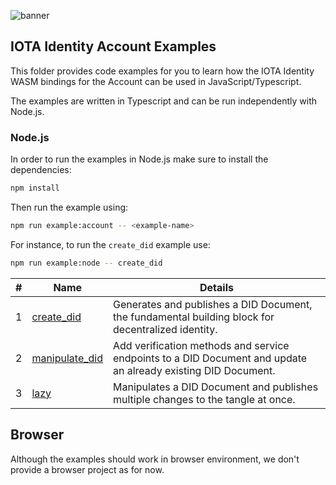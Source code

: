 ![banner](./../../../.meta/identity_banner.png)


## IOTA Identity Account Examples

This folder provides code examples for you to learn how the IOTA Identity WASM bindings for the Account can be used in JavaScript/Typescript.

The examples are written in Typescript and can be run independently with Node.js. 

### Node.js
In order to run the examples in Node.js make sure to install the dependencies: 
```bash
npm install
```

Then run the example using:
```bash
npm run example:account -- <example-name>
```

For instance, to run the `create_did` example use:
```bash
npm run example:node -- create_did
```


| # | Name | Details |
| -------- | -------- | -------- |
| 1 |[create_did](src/create_did.ts)|Generates and publishes a DID Document, the fundamental building block for decentralized identity.|
|2| [manipulate_did](src/manipulate_did.ts)|  Add verification methods and service endpoints to a DID Document and update an already existing DID Document.|           
|3| [lazy](src/lazy.ts)| Manipulates a DID Document and publishes multiple changes to the tangle at once.|
## Browser
Although the examples should work in browser environment, we don't provide a browser project as for now.

